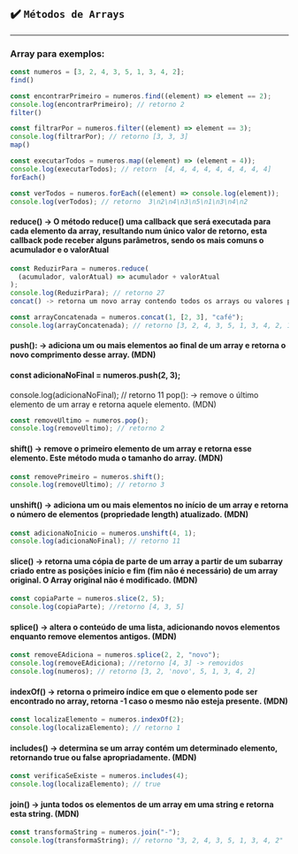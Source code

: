 ## ✔️ `Métodos de Arrays`
___
### Array para exemplos:
```javascript
const numeros = [3, 2, 4, 3, 5, 1, 3, 4, 2];
find()

const encontrarPrimeiro = numeros.find((element) => element == 2);
console.log(encontrarPrimeiro); // retorno 2
filter()

const filtrarPor = numeros.filter((element) => element == 3);
console.log(filtrarPor); // retorno [3, 3, 3]
map()

const executarTodos = numeros.map((element) => (element = 4));
console.log(executarTodos); // retorn  [4, 4, 4, 4, 4, 4, 4, 4, 4]
forEach()

const verTodos = numeros.forEach((element) => console.log(element));
console.log(verTodos); // retorno  3\n2\n4\n3\n5\n1\n3\n4\n2
```
#### reduce() -> O método reduce() uma callback que será executada para cada elemento da array, resultando num único valor de retorno, esta callback pode receber alguns parâmetros, sendo os mais comuns o acumulador e o valorAtual
```javascript
const ReduzirPara = numeros.reduce(
  (acumulador, valorAtual) => acumulador + valorAtual
);
console.log(ReduzirPara); // retorno 27
concat() -> retorna um novo array contendo todos os arrays ou valores passados como parâmetro. (MDN)

const arrayConcatenada = numeros.concat(1, [2, 3], "café");
console.log(arrayConcatenada); // retorno [3, 2, 4, 3, 5, 1, 3, 4, 2, 1, 4, 5, 2, 'café']
```
#### push(): -> adiciona um ou mais elementos ao final de um array e retorna o novo comprimento desse array. (MDN)
#### const adicionaNoFinal = numeros.push(2, 3);
console.log(adicionaNoFinal); // retorno 11
pop(): -> remove o último elemento de um array e retorna aquele elemento. (MDN)
```javascript
const removeUltimo = numeros.pop();
console.log(removeUltimo); // retorno 2
```
#### shift() -> remove o primeiro elemento de um array e retorna esse elemento. Este método muda o tamanho do array. (MDN)
```javascript
const removePrimeiro = numeros.shift();
console.log(removeUltimo); // retorno 3
```
#### unshift() -> adiciona um ou mais elementos no início de um array e retorna o número de elementos (propriedade length) atualizado. (MDN)
```javascript
const adicionaNoInicio = numeros.unshift(4, 1);
console.log(adicionaNoFinal); // retorno 11
```
#### slice() -> retorna uma cópia de parte de um array a partir de um subarray criado entre as posições início e fim (fim não é necessário) de um array original. O Array original não é modificado. (MDN)
```javascript
const copiaParte = numeros.slice(2, 5);
console.log(copiaParte); //retorno [4, 3, 5]
```
#### splice() -> altera o conteúdo de uma lista, adicionando novos elementos enquanto remove elementos antigos. (MDN)
```javascript
const removeEAdiciona = numeros.splice(2, 2, "novo");
console.log(removeEAdiciona); //retorno [4, 3] -> removidos
console.log(numeros); // retorno [3, 2, 'novo', 5, 1, 3, 4, 2]
```
#### indexOf() -> retorna o primeiro índice em que o elemento pode ser encontrado no array, retorna -1 caso o mesmo não esteja presente. (MDN)
```javascript
const localizaElemento = numeros.indexOf(2);
console.log(localizaElemento); // retorno 1
```
#### includes() -> determina se um array contém um determinado elemento, retornando true ou false apropriadamente. (MDN)
```javascript
const verificaSeExiste = numeros.includes(4);
console.log(localizaElemento); // true
```
#### join() -> junta todos os elementos de um array em uma string e retorna esta string. (MDN)
```javascript
const transformaString = numeros.join("-");
console.log(transformaString); // retorno "3, 2, 4, 3, 5, 1, 3, 4, 2"